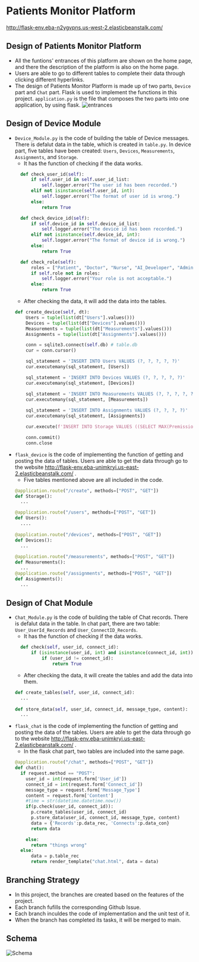 # Patients Monitor Platform
http://flask-env.eba-n2ygvpns.us-west-2.elasticbeanstalk.com/

## Design of Patients Monitor Platform
- All the funtions' entrances of this platform are shown on the home page, and there the description of the platform is also on the home page.
- Users are able to go to different tables to complete their data through clicking different hyperlinks.
- The design of Patients Monitor Platform is made up of two parts, `Device` part and `Chat` part. Flask is used to implement the functions in this project. `application.py` is the file that composes the two parts into one application, by using flask.
![entrances](https://github.com/minnnh/Patients_Monitor/blob/main/pics/entrances.png)

## Design of Device Module
- `Device_Module.py` is the code of building the table of Device messages. There is defalut data in the table, which is created in `table.py`. In device part, five tables have been created: `Users`, `Devices`, `Measurements`, `Assignments`, and `Storage`.   
  - It has the function of checking if the data works.
  ``` Python   
    def check_user_id(self):
        if self.user_id in self.user_id_list:
            self.logger.error("The user id has been recorded.")
        elif not isinstance(self.user_id, int):
            self.logger.error("The format of user id is wrong.")
        else:
            return True

    def check_device_id(self):
        if self.device_id in self.device_id_list:
            self.logger.error("The device id has been recorded.")
        elif not isinstance(self.device_id, int):
            self.logger.error("The format of device id is wrong.")
        else:
            return True   

    def check_role(self):
        roles = ["Patient", "Doctor", "Nurse", "AI_Developer", "Administrator"]
        if self.role not in roles:
            self.logger.error("Your role is not acceptable.")
        else:
            return True
    ```
    - After checking the data, it will add the data into the tables.
    ``` Python
    def create_device(self, dt):
        Users = tuple(list(dt["Users"].values()))
        Devices = tuple(list(dt["Devices"].values()))
        Measurements = tuple(list(dt["Measurements"].values()))
        Assignments = tuple(list(dt["Assignments"].values()))

        conn = sqlite3.connect(self.db) # table.db
        cur = conn.cursor()

        sql_statement = 'INSERT INTO Users VALUES (?, ?, ?, ?, ?)'
        cur.executemany(sql_statement, [Users])

        sql_statement = 'INSERT INTO Devices VALUES (?, ?, ?, ?, ?)'
        cur.executemany(sql_statement, [Devices])

        sql_statement = 'INSERT INTO Measurements VALUES (?, ?, ?, ?, ?, ?, ?, ?, ?)'
        cur.executemany(sql_statement, [Measurements])
        
        sql_statement = 'INSERT INTO Assignments VALUES (?, ?, ?, ?)'
        cur.executemany(sql_statement, [Assignments])

        cur.execute(f'INSERT INTO Storage VALUES ((SELECT MAX(Premission) + 1 FROM Storage),{self.user_id}, {self.device_id}, "{self.role}")')

        conn.commit()
        conn.close
    ```
- `flask_device` is the code of implementing the function of getting and posting the data of tables. Users are able to get the data through go to the website http://flask-env.eba-unimkryi.us-east-2.elasticbeanstalk.com/ .
  - Five tables mentioned above are all included in the code.
  ``` Python
  @application.route("/create", methods=["POST", "GET"])
  def Storage():
    ...
  
  @application.route("/users", methods=["POST", "GET"])
  def Users():
    ....
    
  @application.route("/devices", methods=["POST", "GET"])
  def Devices():
    ...
    
  @application.route("/measurements", methods=["POST", "GET"])
  def Measurements():
    ...
  @application.route("/assignments", methods=["POST", "GET"])
  def Assignments():
    ...
  ```
## Design of Chat Module
- `Chat_Module.py` is the code of building the table of Chat records. There is defalut data in the table. In chat part, there are two table: `User_UserId_Records` and `User_ConnectID_Records`. 
  - It has the function of checking if the data works.
  ``` Python
	def check(self, user_id, connect_id):
		if (isinstance(user_id, int) and isinstance(connect_id, int)):
			if (user_id != connect_id):
				return True
  ```
   - After checking the data, it will create the tables and add the data into them.
  ``` Python
  def create_tables(self, user_id, connect_id):
    ...
    
  def store_data(self, user_id, connect_id, message_type, content):
    ...
  ```
- `flask_chat` is the code of implementing the function of getting and posting the data of the tables. Users are able to get the data through go to the website http://flask-env.eba-unimkryi.us-east-2.elasticbeanstalk.com/ .
  - In the flask chat part, two tables are included into the same page.
  ``` Python
  @application.route("/chat", methods=["POST", "GET"])
  def chat():
    if request.method == "POST":
      user_id = int(request.form['User_id'])
      connect_id = int(request.form['Connect_id'])
      message_type = request.form['Message_Type']
      content = request.form['Content']
      #time = str(datetime.datetime.now())
      if(p.check(user_id, connect_id)):
        p.create_tables(user_id, connect_id)
        p.store_data(user_id, connect_id, message_type, content)
        data = {'Records':p.data_rec, 'Connects':p.data_con}
        return data

      else:
        return "things wrong"
    else:
        data = p.table_rec
        return render_template("chat.html", data = data)
  ```
## Branching Strategy
- In this project, the branches are created based on the features of the project. 
- Each branch fufills the corresponding Github Issue.
- Each branch inculdes the code of implementation and the unit test of it.
- When the branch has completed its tasks, it will be merged to main.

## Schema
![Schema](https://github.com/minnnh/Patients_Monitor/blob/main/pics/schema.png)

